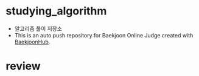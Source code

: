# studying_algorithm
  - 알고리즘 풀이 저장소
  - This is an auto push repository for Baekjoon Online Judge created with [BaekjoonHub](https://github.com/BaekjoonHub/BaekjoonHub).


# review
<!--
[24511][큐,스택] queuestack
[20920] 영단어 암기는 괴로워 > Collections.sort(정렬)을 오버라이드해서 재정의 하여 정렬하는 파트
-->

